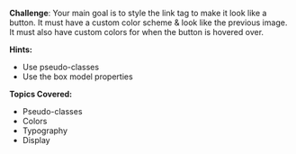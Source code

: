**Challenge**:
Your main goal is to style the link tag to make it look like a button. It must have a custom color scheme & look like the previous image. It must also have custom colors for when the button is hovered over.

**Hints:**
 - Use pseudo-classes
 - Use the box model properties

**Topics Covered:**
 - Pseudo-classes
 - Colors
 - Typography
 - Display